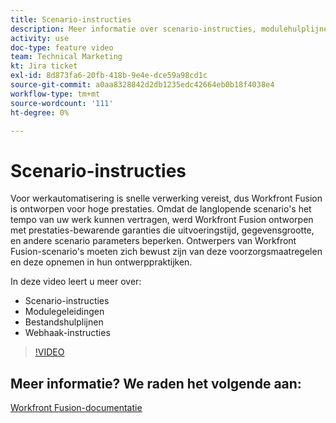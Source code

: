 ```yaml
---
title: Scenario-instructies
description: Meer informatie over scenario-instructies, modulehulplijnen, bestandslijn en webhaakhulplijnen vindt u in [!DNL Adobe Workfront Fusion].
activity: use
doc-type: feature video
team: Technical Marketing
kt: Jira ticket
exl-id: 8d873fa6-20fb-418b-9e4e-dce59a98cd1c
source-git-commit: a0aa8328842d2db1235edc42664eb0b18f4038e4
workflow-type: tm+mt
source-wordcount: '111'
ht-degree: 0%

---
```


# Scenario-instructies

Voor werkautomatisering is snelle verwerking vereist, dus Workfront Fusion is ontworpen voor hoge prestaties. Omdat de langlopende scenario&#39;s het tempo van uw werk kunnen vertragen, werd Workfront Fusion ontworpen met prestaties-bewarende garanties die uitvoeringstijd, gegevensgrootte, en andere scenario parameters beperken. Ontwerpers van Workfront Fusion-scenario&#39;s moeten zich bewust zijn van deze voorzorgsmaatregelen en deze opnemen in hun ontwerppraktijken.

In deze video leert u meer over:

* Scenario-instructies
* Modulegeleidingen
* Bestandshulplijnen
* Webhaak-instructies

>[!VIDEO](https://video.tv.adobe.com/v/335314/?quality=12)

## Meer informatie? We raden het volgende aan:

[Workfront Fusion-documentatie](https://experienceleague.adobe.com/docs/workfront/using/adobe-workfront-fusion/workfront-fusion-2.html?lang=en)
